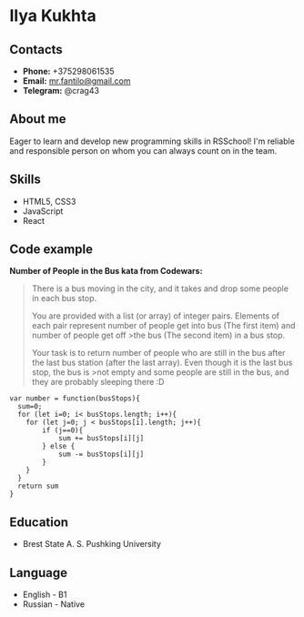 # Ilya Kukhta

## Contacts
* **Phone:**  +375298061535
* **Email:** mr.fantilo@gmail.com
* **Telegram:** @crag43
## About me
  Eager to learn and develop new programming skills in RSSchool! I'm reliable and responsible person on whom you can always count on in the team.
## Skills
* HTML5, CSS3
* JavaScript
* React
## Code example
**Number of People in the Bus kata from Codewars:** 
>There is a bus moving in the city, and it takes and drop some people in each bus stop.
>
>You are provided with a list (or array) of integer pairs. Elements of each pair represent number of people get into bus (The first item) and number of people get off >the bus (The second item) in a bus stop.
>
>Your task is to return number of people who are still in the bus after the last bus station (after the last array). Even though it is the last bus stop, the bus is >not empty and some people are still in the bus, and they are probably sleeping there :D
```
var number = function(busStops){
  sum=0;
  for (let i=0; i< busStops.length; i++){
    for (let j=0; j < busStops[i].length; j++){
        if (j==0){
            sum += busStops[i][j]
        } else {
            sum -= busStops[i][j]
        }
    }
  }
  return sum
}
```
## Education
* Brest State A. S. Pushking University
## Language
* English - B1
* Russian - Native
